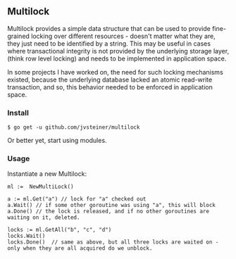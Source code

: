 ## Multilock

Multilock provides a simple data structure that can be used to provide fine-grained locking over different resources - doesn't matter what they are, they just need to be identified by a string.  This may be useful in cases where transactional integrity is not provided by the underlying storage layer, (think row level locking) and needs to be implemented in application space.

In some projects I have worked on, the need for such locking mechanisms existed, because the underlying database lacked an atomic read-write transaction, and so, this behavior needed to be enforced in application space.

### Install

```
$ go get -u github.com/jvsteiner/multilock
```

Or better yet, start using modules.

### Usage


Instantiate a new Multilock:

```
ml :=  NewMultiLock()

a := ml.Get("a") // lock for "a" checked out
a.Wait() // if some other goroutine was using "a", this will block
a.Done() // the lock is released, and if no other goroutines are waiting on it, deleted.

locks := ml.GetAll("b", "c", "d")
locks.Wait()
locks.Done()  // same as above, but all three locks are waited on - only when they are all acquired do we unblock.
```

